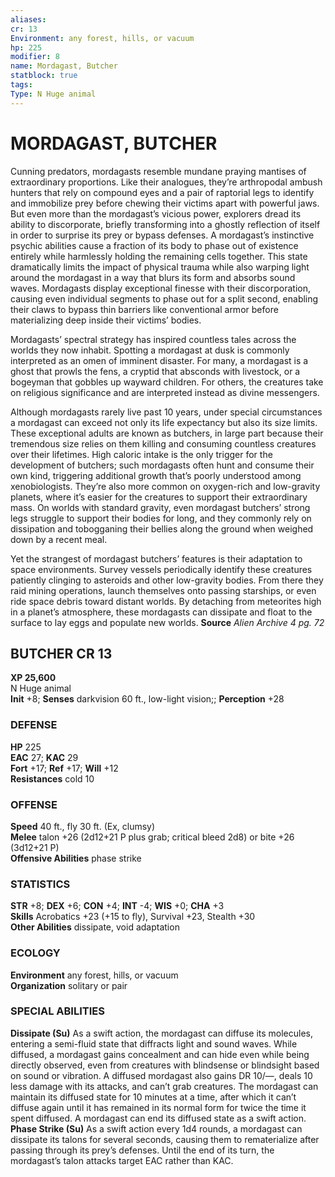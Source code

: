 ```yaml
---
aliases: 
cr: 13
Environment: any forest, hills, or vacuum  
hp: 225
modifier: 8
name: Mordagast, Butcher
statblock: true
tags: 
Type: N Huge animal  
---
```

# MORDAGAST, BUTCHER
Cunning predators, mordagasts resemble mundane praying mantises of extraordinary proportions. Like their analogues, they’re arthropodal ambush hunters that rely on compound eyes and a pair of raptorial legs to identify and immobilize prey before chewing their victims apart with powerful jaws. But even more than the mordagast’s vicious power, explorers dread its ability to discorporate, briefly transforming into a ghostly reflection of itself in order to surprise its prey or bypass defenses. A mordagast’s instinctive psychic abilities cause a fraction of its body to phase out of existence entirely while harmlessly holding the remaining cells together. This state dramatically limits the impact of physical trauma while also warping light around the mordagast in a way that blurs its form and absorbs sound waves. Mordagasts display exceptional finesse with their discorporation, causing even individual segments to phase out for a split second, enabling their claws to bypass thin barriers like conventional armor before materializing deep inside their victims’ bodies.

Mordagasts’ spectral strategy has inspired countless tales across the worlds they now inhabit. Spotting a mordagast at dusk is commonly interpreted as an omen of imminent disaster. For many, a mordagast is a ghost that prowls the fens, a cryptid that absconds with livestock, or a bogeyman that gobbles up wayward children. For others, the creatures take on religious significance and are interpreted instead as divine messengers.

Although mordagasts rarely live past 10 years, under special circumstances a mordagast can exceed not only its life expectancy but also its size limits. These exceptional adults are known as butchers, in large part because their tremendous size relies on them killing and consuming countless creatures over their lifetimes. High caloric intake is the only trigger for the development of butchers; such mordagasts often hunt and consume their own kind, triggering additional growth that’s poorly understood among xenobiologists. They’re also more common on oxygen-rich and low-gravity planets, where it’s easier for the creatures to support their extraordinary mass. On worlds with standard gravity, even mordagast butchers’ strong legs struggle to support their bodies for long, and they commonly rely on dissipation and tobogganing their bellies along the ground when weighed down by a recent meal.

Yet the strangest of mordagast butchers’ features is their adaptation to space environments. Survey vessels periodically identify these creatures patiently clinging to asteroids and other low-gravity bodies. From there they raid mining operations, launch themselves onto passing starships, or even ride space debris toward distant worlds. By detaching from meteorites high in a planet’s atmosphere, these mordagasts can dissipate and float to the surface to lay eggs and populate new worlds.
**Source** _Alien Archive 4 pg. 72_

## BUTCHER CR 13

**XP 25,600**  
N Huge animal  
**Init** +8; **Senses** darkvision 60 ft., low-light vision;; **Perception** +28  

### DEFENSE

**HP** 225  
**EAC** 27; **KAC** 29  
**Fort** +17; **Ref** +17; **Will** +12  
**Resistances** cold 10  

### OFFENSE

**Speed** 40 ft., fly 30 ft. (Ex, clumsy)  
**Melee** talon +26 (2d12+21 P plus grab; critical bleed 2d8) or bite +26 (3d12+21 P)  
**Offensive Abilities** phase strike

### STATISTICS

**STR** +8; **DEX** +6; **CON** +4; **INT** -4; **WIS** +0; **CHA** +3  
**Skills** Acrobatics +23 (+15 to fly), Survival +23, Stealth +30  
**Other Abilities** dissipate, void adaptation

### ECOLOGY

**Environment** any forest, hills, or vacuum  
**Organization** solitary or pair

### SPECIAL ABILITIES

**Dissipate (Su)** As a swift action, the mordagast can diffuse its molecules, entering a semi-fluid state that diffracts light and sound waves. While diffused, a mordagast gains concealment and can hide even while being directly observed, even from creatures with blindsense or blindsight based on sound or vibration. A diffused mordagast also gains DR 10/—, deals 10 less damage with its attacks, and can’t grab creatures. The mordagast can maintain its diffused state for 10 minutes at a time, after which it can’t diffuse again until it has remained in its normal form for twice the time it spent diffused. A mordagast can end its diffused state as a swift action.  
**Phase Strike (Su)** As a swift action every 1d4 rounds, a mordagast can dissipate its talons for several seconds, causing them to rematerialize after passing through its prey’s defenses. Until the end of its turn, the mordagast’s talon attacks target EAC rather than KAC.

